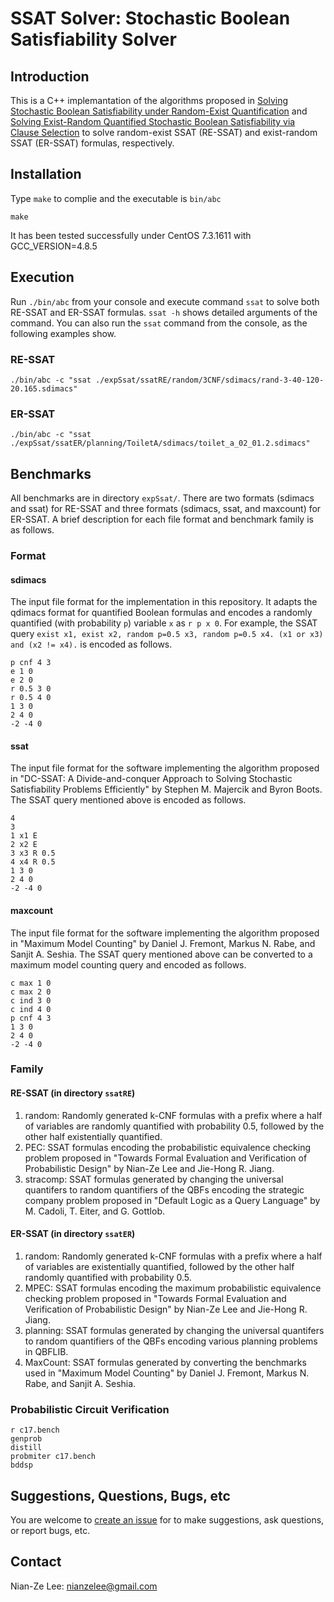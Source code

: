 # SSAT Solver: Stochastic Boolean Satisfiability Solver

## Introduction
This is a C++ implemantation of the algorithms proposed in [Solving Stochastic Boolean Satisfiability under Random-Exist Quantification](https://www.ijcai.org/proceedings/2017/0096.pdf) and [Solving Exist-Random Quantified Stochastic Boolean Satisfiability via Clause Selection](https://www.ijcai.org/proceedings/2018/0186.pdf) to solve random-exist SSAT (RE-SSAT) and exist-random SSAT (ER-SSAT) formulas, respectively.

## Installation
Type `make` to complie and the executable is `bin/abc`
```
make
```
It has been tested successfully under CentOS 7.3.1611 with GCC\_VERSION=4.8.5

## Execution
Run `./bin/abc` from your console and execute command `ssat` to solve both RE-SSAT and ER-SSAT formulas. `ssat -h` shows detailed arguments of the command.
You can also run the `ssat` command from the console, as the following examples show.
### RE-SSAT
```
./bin/abc -c "ssat ./expSsat/ssatRE/random/3CNF/sdimacs/rand-3-40-120-20.165.sdimacs"
```
### ER-SSAT
```
./bin/abc -c "ssat ./expSsat/ssatER/planning/ToiletA/sdimacs/toilet_a_02_01.2.sdimacs"
```

## Benchmarks
All benchmarks are in directory `expSsat/`. There are two formats (sdimacs and ssat) for RE-SSAT and three formats (sdimacs, ssat, and maxcount) for ER-SSAT. A brief description for each file format and benchmark family is as follows.
### Format
#### sdimacs
The input file format for the implementation in this repository. It adapts the qdimacs format for quantified Boolean formulas and encodes a randomly quantified (with probability `p`) variable `x` as `r p x 0`. For example, the SSAT query `exist x1, exist x2, random p=0.5 x3, random p=0.5 x4. (x1 or x3) and (x2 != x4).` is encoded as follows.
```
p cnf 4 3
e 1 0
e 2 0
r 0.5 3 0
r 0.5 4 0
1 3 0
2 4 0
-2 -4 0
```
#### ssat
The input file format for the software implementing the algorithm proposed in "DC-SSAT: A Divide-and-conquer Approach to Solving Stochastic Satisfiability Problems Efficiently" by Stephen M. Majercik and Byron Boots. The SSAT query mentioned above is encoded as follows.
```
4
3
1 x1 E
2 x2 E
3 x3 R 0.5
4 x4 R 0.5
1 3 0
2 4 0
-2 -4 0
```
#### maxcount
The input file format for the software implementing the algorithm proposed in "Maximum Model Counting" by Daniel J. Fremont, Markus N. Rabe, and Sanjit A. Seshia. The SSAT query mentioned above can be converted to a maximum model counting query and encoded as follows.
```
c max 1 0
c max 2 0
c ind 3 0
c ind 4 0
p cnf 4 3
1 3 0
2 4 0
-2 -4 0
```
### Family
#### RE-SSAT (in directory `ssatRE`)  
1. random: Randomly generated k-CNF formulas with a prefix where a half of variables are randomly quantified with probability 0.5, followed by the other half existentially quantified.  
2. PEC: SSAT formulas encoding the probabilistic equivalence checking problem proposed in "Towards Formal Evaluation and Verification of Probabilistic Design" by Nian-Ze Lee and Jie-Hong R. Jiang.  
3. stracomp: SSAT formulas generated by changing the universal quantifers to random quantifiers of the QBFs encoding the strategic company problem proposed in "Default Logic as a Query Language" by M. Cadoli, T. Eiter, and G. Gottlob.  
#### ER-SSAT (in directory `ssatER`)  
1. random: Randomly generated k-CNF formulas with a prefix where a half of variables are existentially quantified, followed by the other half randomly quantified with probability 0.5.  
2. MPEC: SSAT formulas encoding the maximum probabilistic equivalence checking problem proposed in "Towards Formal Evaluation and Verification of Probabilistic Design" by Nian-Ze Lee and Jie-Hong R. Jiang.  
3. planning: SSAT formulas generated by changing the universal quantifers to random quantifiers of the QBFs encoding various planning problems in QBFLIB.  
4. MaxCount: SSAT formulas generated by converting the benchmarks used in "Maximum Model Counting" by Daniel J. Fremont, Markus N. Rabe, and Sanjit A. Seshia.

### Probabilistic Circuit Verification
```
r c17.bench
genprob
distill
probmiter c17.bench
bddsp
```

## Suggestions, Questions, Bugs, etc
You are welcome to [create an issue](https://github.com/nianzelee/ssatABC/issues) for to make suggestions, ask questions, or report bugs, etc.

## Contact
Nian-Ze Lee: nianzelee@gmail.com
